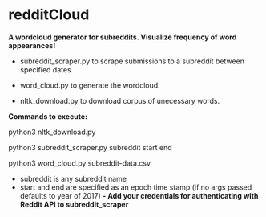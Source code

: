 # redditCloud
**A wordcloud generator for subreddits. Visualize frequency of word appearances!**

- subreddit_scraper.py to scrape submissions to a subreddit between specified dates.

- word_cloud.py to generate the wordcloud.

- nltk_download.py to download corpus of unecessary words.

**Commands to execute:**

python3 nltk_download.py

python3 subreddit_scraper.py subreddit start end

python3 word_cloud.py subreddit-data.csv

- subreddit is any subreddit name
- start and end are specified as an epoch time stamp (if no args passed defaults to year of 2017)
**- Add your credentials for authenticating with Reddit API to subreddit_scraper**





